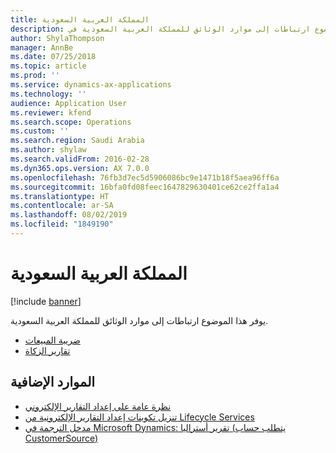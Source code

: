 ```yaml
---
title: المملكة العربية السعودية‬
description: يوفر هذا الموضوع ارتباطات إلى موارد الوثائق للمملكة العربية السعودية في Microsoft Dynamics 365 for Finance and Operations.
author: ShylaThompson
manager: AnnBe
ms.date: 07/25/2018
ms.topic: article
ms.prod: ''
ms.service: dynamics-ax-applications
ms.technology: ''
audience: Application User
ms.reviewer: kfend
ms.search.scope: Operations
ms.custom: ''
ms.search.region: Saudi Arabia
ms.author: shylaw
ms.search.validFrom: 2016-02-28
ms.dyn365.ops.version: AX 7.0.0
ms.openlocfilehash: 76fb3d7ec5d5906086bc9e1471b18f5aea96ff6a
ms.sourcegitcommit: 16bfa0fd08feec1647829630401ce62ce2ffa1a4
ms.translationtype: HT
ms.contentlocale: ar-SA
ms.lasthandoff: 08/02/2019
ms.locfileid: "1849190"
---
```

# <a name="saudi-arabia"></a>المملكة العربية السعودية‬ 

[!include [banner](../includes/banner.md)]

يوفر هذا الموضوع ارتباطات إلى موارد الوثائق للمملكة العربية السعودية. 

- [ضريبة المبيعات](apac-sau-sales-tax.md)
- [تقارير الزكاة](emea-sau-zakat-reporting.md)

## <a name="additional-resources"></a>الموارد الإضافية

- [نظرة عامة على إعداد التقارير الإلكتروني](../../dev-itpro/analytics/general-electronic-reporting.md)
- [تنزيل تكوينات إعداد التقارير الإلكترونية من Lifecycle Services](../../dev-itpro/analytics/download-electronic-reporting-configuration-lcs.md)
- [مدخل الترجمة في Microsoft Dynamics: تقرير أستراليا (يتطلب حساب CustomerSource)](https://mbs.microsoft.com/files/customer/AX/Support/supportnews/saudiarabia.html)
